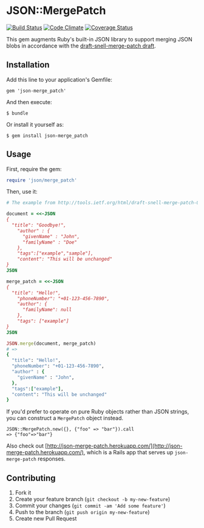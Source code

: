 # JSON::MergePatch

[![Build Status](https://travis-ci.org/steveklabnik/json-merge_patch.png)](https://travis-ci.org/steveklabnik/json-merge_patch) [![Code Climate](https://codeclimate.com/github/steveklabnik/json-merge_patch.png)](https://codeclimate.com/github/steveklabnik/json-merge_patch) [![Coverage Status](https://coveralls.io/repos/steveklabnik/json-merge_patch/badge.png)](https://coveralls.io/r/steveklabnik/json-merge_patch)

This gem augments Ruby's built-in JSON library to support merging JSON blobs
in accordance with the [draft-snell-merge-patch
draft](http://tools.ietf.org/html/draft-snell-merge-patch-08).

## Installation

Add this line to your application's Gemfile:

    gem 'json-merge_patch'

And then execute:

    $ bundle

Or install it yourself as:

    $ gem install json-merge_patch

## Usage

First, require the gem:

```ruby
require 'json/merge_patch'
```

Then, use it:

```ruby
# The example from http://tools.ietf.org/html/draft-snell-merge-patch-08#section-2

document = <<-JSON
{
  "title": "Goodbye!",
    "author" : {
      "givenName" : "John",
      "familyName" : "Doe"
    },
    "tags":["example","sample"],
    "content": "This will be unchanged"
}
JSON

merge_patch = <<-JSON
{
  "title": "Hello!",
    "phoneNumber": "+01-123-456-7890",
    "author": {
      "familyName": null
    },
    "tags": ["example"]
}
JSON

JSON.merge(document, merge_patch)
# => 
{
  "title": "Hello!",
  "phoneNumber": "+01-123-456-7890",
  "author" : {
    "givenName" : "John",
  },
  "tags":["example"],
  "content": "This will be unchanged"
}
```

If you'd prefer to operate on pure Ruby objects rather than JSON strings, you
can construct a `MergePatch` object instead.

```
JSON::MergePatch.new({}, {"foo" => "bar"}).call
=> {"foo"=>"bar"}
```

Also check out [http://json-merge-patch.herokuapp.com/](http://json-merge-patch.herokuapp.com/),
which is a Rails app that serves up `json-merge-patch` responses.

## Contributing

1. Fork it
2. Create your feature branch (`git checkout -b my-new-feature`)
3. Commit your changes (`git commit -am 'Add some feature'`)
4. Push to the branch (`git push origin my-new-feature`)
5. Create new Pull Request
